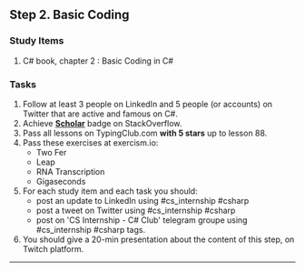## Step 2. Basic Coding

### Study Items  <!-- omit in toc -->
  
1. C# book, chapter 2 : Basic Coding in C#

### Tasks  <!-- omit in toc -->

  1. Follow at least 3 people on LinkedIn and 5 people (or accounts) on Twitter that are active and famous on C#.
  2. Achieve [**Scholar**](https://stackoverflow.com/help/badges/10/scholar) badge on StackOverflow.
  3. Pass all lessons on TypingClub.com **with 5 stars** up to lesson 88.
  4. Pass these exercises at exercism.io:  
      - Two Fer  
      - Leap  
      - RNA Transcription  
      - Gigaseconds  
  5. For each study item and each task you should:  
     - post an update to LinkedIn using #cs_internship #csharp  
     - post a tweet on Twitter using #cs_internship #csharp
     - post on 'CS Internship - C# Club' telegram groupe using #cs_internship #csharp tags.
  6. You should give a 20-min presentation about the content of this step, on Twitch platform.

<hr/>
